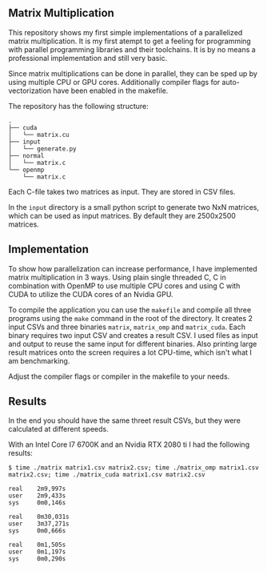 ## Matrix Multiplication

This repository shows my first simple implementations of a parallelized matrix multiplication.
It is my first atempt to get a feeling for programming with parallel programming libraries and their toolchains. It is by no means a professional implementation and still very basic.

Since matrix multiplications can be done in parallel, they can be sped up by using multiple CPU or GPU cores. Additionally compiler flags for auto-vectorization have been enabled in the makefile.

The repository has the following structure:

```
.
├── cuda
│   └── matrix.cu
├── input
│   └── generate.py
├── normal
│   └── matrix.c
└── openmp
    └── matrix.c
```

Each C-file takes two matrices as input. They are stored in CSV files.

In the `input` directory is a small python script to generate two NxN matrices, which can be used as input matrices. 
By default they are 2500x2500 matrices.

## Implementation

To show how parallelization can increase performance, I have implemented matrix multiplication in 3 ways. Using plain single threaded C, C in combination with OpenMP to use multiple CPU cores and using C with CUDA to utilize the CUDA cores of an Nvidia GPU.

To compile the application you can use the `makefile` and compile all three programs using the `make` command in the root of the directory. It creates 2 input CSVs and three binaries `matrix`, `matrix_omp` and `matrix_cuda`. Each binary requires two input CSV and creates a result CSV. I used files as input and output to reuse the same input for different binaries. Also printing large result matrices onto the screen requires a lot CPU-time, which isn't what I am benchmarking.

Adjust the compiler flags or compiler in the makefile to your needs. 


## Results

In the end you should have the same threet result CSVs, but they were calculated at different speeds.

With an Intel Core I7 6700K and an Nvidia RTX 2080 ti I had the following results:

```
$ time ./matrix matrix1.csv matrix2.csv; time ./matrix_omp matrix1.csv matrix2.csv; time ./matrix_cuda matrix1.csv matrix2.csv

real    2m9,997s
user    2m9,433s
sys     0m0,146s

real    0m30,031s
user    3m37,271s
sys     0m0,666s

real    0m1,505s
user    0m1,197s
sys     0m0,290s
```
